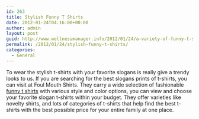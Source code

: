 ```yaml
---
id: 263
title: Stylish Funny T Shirts
date: 2012-01-24T04:16:00+00:00
author: admin
layout: post
guid: http://www.wellnessmanager.info/2012/01/24/a-variety-of-funny-t-shirts-2/
permalink: /2012/01/24/stylish-funny-t-shirts/
categories:
  - General
---
```

To wear the stylish t-shirts with your favorite slogans is really give a trendy looks to us. If you are searching for the best slogans prints of t-shirts, you can visit at Foul Mouth Shirts. They carry a wide selection of fashionable [funny t shirts](http://www.foulmouthshirts.com/funny-t-shirts/) with various style and color options, you can view and choose your favorite slogan t-shirts within your budget. They offer varieties like novelty shirts, and lots of categories of t-shirts that help find the best t-shirts with the best possible price for your entire family at one place.